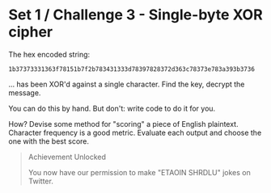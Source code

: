 # Set 1 / Challenge 3 - Single-byte XOR cipher

The hex encoded string:

```
1b37373331363f78151b7f2b783431333d78397828372d363c78373e783a393b3736
```

... has been XOR'd against a single character. Find the key, decrypt the message.

You can do this by hand. But don't: write code to do it for you.

How? Devise some method for "scoring" a piece of English plaintext. Character
frequency is a good metric. Evaluate each output and choose the one with the
best score.

>Achievement Unlocked
>
>You now have our permission to make "ETAOIN SHRDLU" jokes on Twitter.
